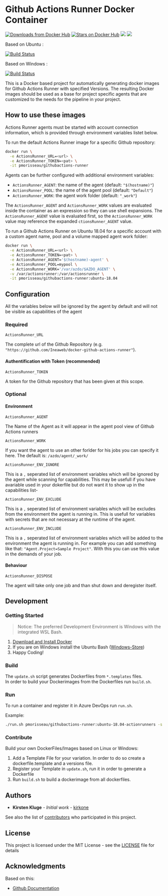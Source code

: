 # Github Actions Runner Docker Container

[![Downloads from Docker Hub](https://img.shields.io/docker/pulls/pmorisseau/githubactions-runner.svg)](https://hub.docker.com/r/pmorisseau/githubactions-runner)
[![Stars on Docker Hub](https://img.shields.io/docker/stars/pmorisseau/githubactions-runner.svg)](https://hub.docker.com/r/pmorisseau/githubactions-runner)
[![](https://images.microbadger.com/badges/image/pmorisseau/githubactions-runner.svg)](https://microbadger.com/images/pmorisseau/githubactions-runner)
[![](https://images.microbadger.com/badges/version/pmorisseau/githubactions-runner.svg)](https://microbadger.com/images/pmorisseau/githubactions-runner)

Based on Ubuntu :

[![Build Status](https://dev.azure.com/pmorisseau/AzDOEphemeralAgentBuilder/_apis/build/status/Ineaweb.docker-azure-pipelines-agent-ubuntu?branchName=master)](https://dev.azure.com/pmorisseau/AzDOEphemeralAgentBuilder/_build/latest?definitionId=78&branchName=master)

Based on Windows : 

[![Build Status](https://dev.azure.com/pmorisseau/AzDOEphemeralAgentBuilder/_apis/build/status/Ineaweb.docker-azure-pipelines-agent-windows?branchName=master)](https://dev.azure.com/pmorisseau/AzDOEphemeralAgentBuilder/_build/latest?definitionId=79&branchName=master)

This is a Docker based project for automatically generating docker images for Github Actions Runner with specified Versions. The resulting Docker images should be used as a base for project specific agents that are customized to the needs for the pipeline in your project.

## How to use these images

Actions Runner agents must be started with account connection information, which is provided through environment variables listet below.

To run the default Actions Runner image for a specific Github repository:

```bash
docker run \
  -e ActionsRunner_URL=<url> \
  -e ActionsRunner_TOKEN=<pat> \
  -it pmorisseau/githubactions-runner
```

Agents can be further configured with additional environment variables:

-   `ActionsRunner_AGENT`: the name of the agent (default: `"$(hostname)"`)
-   `ActionsRunner_POOL`: the name of the agent pool (default: `"Default"`)
-   `ActionsRunner_WORK`: the agent work folder (default: `"_work"`)

The `ActionsRunner_AGENT` and `ActionsRunner_WORK` values are evaluated inside the container as an expression so they can use shell expansions. The `ActionsRunner_AGENT` value is evaluated first, so the `ActionsRunner_WORK` value may reference the expanded `ctionsRunner_AGENT` value.

To run a Github Actions Runner on Ubuntu 18.04 for a specific account with a custom agent name, pool and a volume mapped agent work folder:

```bash
docker run \
  -e ActionsRunner_URL=<url> \
  -e ActionsRunner_TOKEN=<pat> \
  -e ActionsRunner_AGENT='$(hostname)-agent' \
  -e ActionsRunner_POOL=mypool \
  -e ActionsRunner_WORK='/var/azdo/$AZDO_AGENT' \
  -v /var/actionsrunner:/var/actionsrunner \
  -it pmorisseau/githubactions-runner:ubuntu-18.04
```

## Configuration

All the variables below will be ignored by the agent by default and will not be visible as capabilities of the agent

### Required

`ActionsRunner_URL`

The complete url of the Github Repository (e.g. `"https://github.com/Ineaweb/docker-github-actions-runner"`).

#### Authentification with Token (recommended)

`ActionsRunner_TOKEN`

A token for the Github repository that has been given at this scope.

### Optional

#### Environment

`ActionsRunner_AGENT`

The Name of the Agent as it will appear in the agent pool view of Github Actions runners

`ActionsRunner_WORK`

If you want the agent to use an other forlder for his jobs you can specify it here. The default is: `/azdo/agent/_work/`

`ActionsRunner_ENV_IGNORE`

This is a `,` seperated list of environment variables which will be ignored by the agent while scanning for capabilities. This may be usefull if you have avariable used in your dokerfile but do not want it to show up in the capabilities list-

`ActionsRunner_ENV_EXCLUDE`

This is a `,` seperated list of environment variables which will be excludes from the environment the agent is running in. This is usefull for variables with secrets that are not necessary at the runtime of the agent.

`ActionsRunner_ENV_INCLUDE`

This is a `,` seperated list of environment variables which will be added to the environment the agent is running in. For example you can add something like that: `"Agent.Project=Sample Project"`. With this you can use this value in the demands of your job.

#### Behaviour

`ActionsRunner_DISPOSE`

The agent will take only one job and than shut down and deregister itself.

## Development

### Getting Started

> Notice: The preferred Development Environment is Windows with the integrated WSL Bash.

1.  [Download and Install Docker](https://docs.docker.com/docker-for-windows/install/)
2.  If you are on Windows install the Ubuntu Bash ([Windows-Store](https://www.microsoft.com/en-us/p/ubuntu/9nblggh4msv6))
3.  Happy Coding!

### Build

The `update.sh` script generates Dockerfiles from  `*.templates` files.  
In order to build your Dockerimages from the Dockerfiles run `build.sh`.

### Run

To run a container and register it in Azure DevOps run `run.sh`.

Example:

```bash
./run.sh pmorisseau/githubactions-runner:ubuntu-18.04-actionrunners -s https://github.com/Ineaweb/docker-github-actions-runner -n TestAgent01 -p DockerSamples -c -d -i
```

### Contribute

Build your own DockerFiles/Images based on Linux or Windows:

1.  Add a Template File for your variation. In order to do so create a dockerfile.template and a versions file.
2.  Register your Template in `update.sh`, run it in order to generate a Dockerfile
3.  Run `build.sh` to build a dockerimage from all dockerfiles.

## Authors

-   **Kirsten Kluge** - _Initial work_ - [kirkone](https://github.com/kirkone)

See also the list of [contributors](https://github.com/codez-one/docker-azure-pipelines-agent/graphs/contributors) who participated in this project.

## License

This project is licensed under the MIT License - see the [LICENSE](LICENSE) file for details

## Acknowledgments

Based on this:

-   [Github Documentation](https://docs.github.com/en/actions/hosting-your-own-runners/adding-self-hosted-runners)
